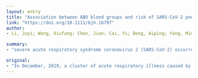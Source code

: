 ```yaml
---
layout: entry
title: "Association between ABO blood groups and risk of SARS-CoV-2 pneumonia"
link: "https://doi.org/10.1111/bjh.16797"
author:
- Li, Juyi; Wang, Xiufang; Chen, Jian; Cai, Yi; Deng, Aiping; Yang, Ming

summary:
- "severe acute respiratory syndrome coronavirus 2 (SARS-CoV-2) occurred in Wuhan, China. Epidemiological, clinical characteristics, risk factors for mortality and chronic disease have been reported. In December, 2019, a cluster of acute respiratory illness caused by a novel coronanavirus. SARS-coV-2 was a new coronal virus. The virus was caused by the novel Corona virus named SARS. CoV-2. Risk factors in the susceptibility included age and chronic illness occurred in Shanghai, China in December, 2019) caused by SARS occurred in China in January, 2019."

original:
- "In December, 2019, a cluster of acute respiratory illness caused by a novel coronavirus named severe acute respiratory syndrome coronavirus 2 (SARS-CoV-2), occurred in Wuhan, China.1,2 Epidemiological, clinical characteristics, risk factors for mortality of patients infected with SARS-CoV-2, and risk factors in the susceptibility to SARS-CoV-2 included age and chronic disease have been reported."
---
```


